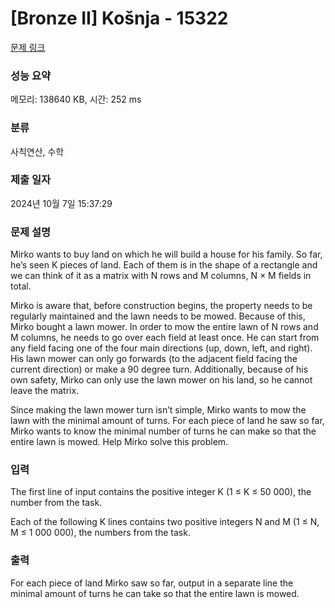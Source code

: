 # [Bronze II] Košnja - 15322 

[문제 링크](https://www.acmicpc.net/problem/15322) 

### 성능 요약

메모리: 138640 KB, 시간: 252 ms

### 분류

사칙연산, 수학

### 제출 일자

2024년 10월 7일 15:37:29

### 문제 설명

<p>Mirko wants to buy land on which he will build a house for his family. So far, he’s seen K pieces of land. Each of them is in the shape of a rectangle and we can think of it as a matrix with N rows and M columns, N × M fields in total.</p>

<p>Mirko is aware that, before construction begins, the property needs to be regularly maintained and the lawn needs to be mowed. Because of this, Mirko bought a lawn mower. In order to mow the entire lawn of N rows and M columns, he needs to go over each field at least once. He can start from any field facing one of the four main directions (up, down, left, and right). His lawn mower can only go forwards (to the adjacent field facing the current direction) or make a 90 degree turn. Additionally, because of his own safety, Mirko can only use the lawn mower on his land, so he cannot leave the matrix.</p>

<p>Since making the lawn mower turn isn’t simple, Mirko wants to mow the lawn with the minimal amount of turns. For each piece of land he saw so far, Mirko wants to know the minimal number of turns he can make so that the entire lawn is mowed. Help Mirko solve this problem.</p>

### 입력 

 <p>The first line of input contains the positive integer K (1 ≤ K ≤ 50 000), the number from the task.</p>

<p>Each of the following K lines contains two positive integers N and M (1 ≤ N, M ≤ 1 000 000), the numbers from the task.</p>

### 출력 

 <p>For each piece of land Mirko saw so far, output in a separate line the minimal amount of turns he can take so that the entire lawn is mowed.</p>


